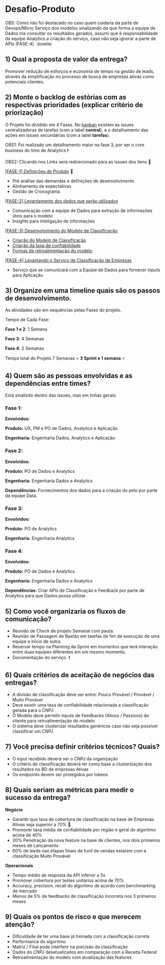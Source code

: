 # Desafio-Produto 


OBS: Como não foi destacado no caso quem cuidaria da parte de Devops/Micro Serviço dos modelos sinalizando de que forma a equipe de Dados iria consultar os resultados gerados, assumi que é responsabilidade da equipe Analytics a criação do serviço, caso não seja ignorar a parte de APIs (FASE-4). :bowtie:

## 1) Qual a proposta de valor da entrega?

Promover redução de esforços e economia de tempo na gestão de leads, através da simplificação no processo de busca de empresas ativas como potenciais clientes.


## 2) Monte o backlog de estórias com as respectivas prioridades (explicar critério de priorização)

O Projeto foi dividido em 4 Fases. No [kanban](https://github.com/product-as-service/Desafio-Produto/projects/1) existem as issues centralizadoras de tarefas (com a label **central**), e o detalhamento das ações em issues secundárias (com a label **tarefas**).

OBS1: Foi realizado um detalhamento maior na fase 3, por ser o core business do time de Analytics :exclamation:

OBS2: Clicando nos Links será redirecionado para as issues dos itens :running:



[[FASE-1] Definições de Produto](https://github.com/product-as-service/Desafio-Produto/issues/1) :hammer:
- Pré análise das demandas e definições de desenvolvimento
- Alinhamento de expectativas
- Gestão de Cronograma

[[FASE-2] Levantamento dos dados que serão utilizados](https://github.com/product-as-service/Desafio-Produto/issues/2) 
- Comunicação com a equipe de Dados para extração de informações úteis para o modelo
- Insights para inteligação de informações

[[FASE-3] Desenvolvimento do Modelo de Classificação](https://github.com/product-as-service/Desafio-Produto/issues/3)
- [Criação do Modelo de Classificação](https://github.com/product-as-service/Desafio-Produto/issues/5) 
- [Criação da taxa de confiabilidade](https://github.com/product-as-service/Desafio-Produto/issues/6)
- [Formas de retroalimentação do modelo](https://github.com/product-as-service/Desafio-Produto/issues/7)

[[FASE-4] Levantando o Serviço de Classificação de Empresas](https://github.com/product-as-service/Desafio-Produto/issues/4)
- Serviço que se comunicará com a Equipe de Dados para fornecer inputs para Aplicação

## 3) Organize em uma timeline quais são os passos de desenvolvimento.
As atividades são em sequências pelas Fases do projeto.

Tempo de Cada Fase:

**Fase 1 e 2**: 1 Semana

**Fase 3**: 4 Semanas

**Fase 4**: 2 Semanas


Tempo total do Projeto
7 Semanas = **3 Sprint e 1 semana** :star:

## 4) Quem são as pessoas envolvidas e as dependências entre times?

Está sinalizdo dentro das issues, mas em linhas gerais:

### Fase 1:

**Envolvidos:**

**Produto:** UX, PM e PO de Dados, Analytics e Aplicação

**Engenharia:** Engenharia Dados, Analytics e Aplicação

### Fase 2:

**Envolvidos:**

**Produto:** PO de Dados e Analytics

**Engenharia:** Engenharia Dados e Analytics

**Dependências:** Fornecimentos dos dados para a criação do pelo por parte da equipe Data.

### Fase 3:

**Envolvidos:**

**Produto:** PO de Analytics

**Engenharia:** Engenharia Analytics

### Fase 4:

**Envolvidos:**

**Produto:** PO de Dados e Analytics

**Engenharia:** Engenharia Dados e Analytics

**Dependências:** Criar APIs de Classificação e Feedback por parte de Analytics para que Dados possa utilizar.



## 5) Como você organizaria os fluxos de comunicação?
- Reunião de Check de projeto Semanal com pauta.
- Reunião de Passagem de Bastão em tarefas de fim de execução de uma equipe e início de outra.
- Reservar tempo na Planning da Sprint em momentos que terá interação entre duas equipes diferentes em um mesmo momento.
- Documentação do serviço. :heavy_exclamation_mark:

## 6) Quais critérios de aceitação de negócios das entregas? 

- A divisão de classificação deve ser entre: Pouco Provável / Provável / Muito Provável
- Deve existir uma taxa de confiabilidade relacionada a classificação gerada para o CNPJ
- O Modelo deve permitir inputs de Feedbacks (Ativos / Passivos) do cliente para retroalimentação do modelo
- O sistema deve clusterizar resultados genéricos caso não seja possível classificar um CNPJ

## 7) Você precisa definir critérios técnicos? Quais?
- O input recebido deverá ser o CNPJ da organização
- O critério de classificação deverá ter como base a clusterização dos resultados no BD de empresas Ativas
- Os endpoints devem ser protegidos por tokens 


## 8) Quais seriam as métricas para medir o sucesso da entrega?

**Negócio**
- Garantir que taxa de cobertura de classificação na base de Empresas Ativas seja superior a 70% :rocket:
- Promover taxa média de confiabilidade por região e geral do algoritmo acima de 40%
- 20% Penetração da nova feature na base de clientes, nos dois primeiros meses de Lançamento
- 60% de leeds nas etapas finais de funil de vendas estarem com a classificação Muito Provável


**Operacionais**
- Tempo médio de resposta da API inferior a 5s
- Promover cobertura por testes unitários acima de 70%
- Accuracy, precision, recall do algoritmo de acordo com benchmarking de mercado
- Menos de 5% de feedbacks de classificação incorreta nos 3 primeiros meses

## 9) Quais os pontos de risco e que merecem atenção?
- Dificuldade de ter uma base já treinada com a classificação correta
- Performance do algoritmo
- Matriz / Filial pode interferir  na precisão da classificação
- Dados do CNPJ desatualizados em comparação com a Receita Federal
- Retroalimentação do modelo com atualização das features
